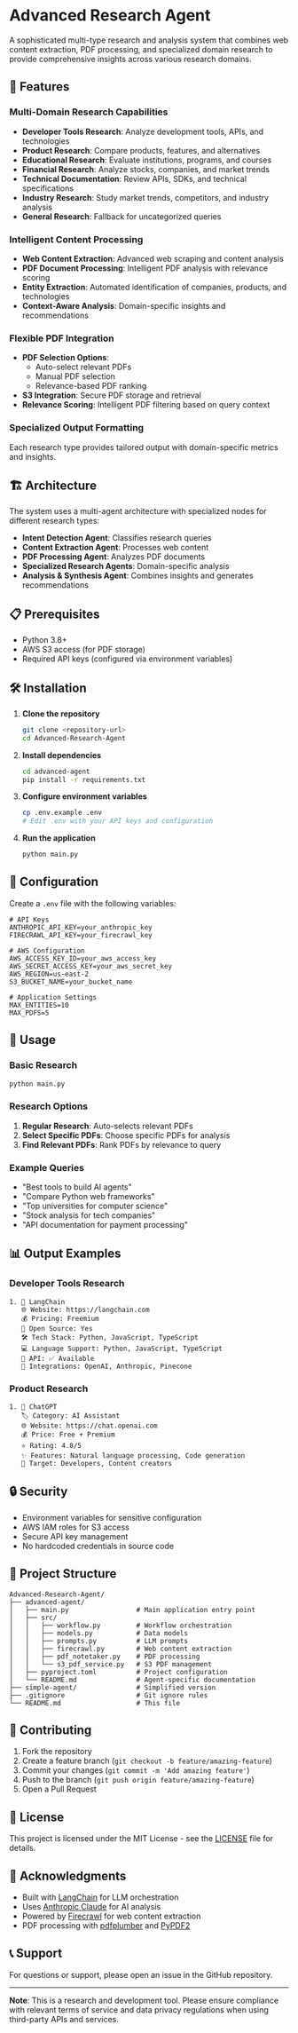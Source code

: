# Advanced Research Agent

A sophisticated multi-type research and analysis system that combines web content extraction, PDF processing, and specialized domain research to provide comprehensive insights across various research domains.

## 🚀 Features

### **Multi-Domain Research Capabilities**
- **Developer Tools Research**: Analyze development tools, APIs, and technologies
- **Product Research**: Compare products, features, and alternatives
- **Educational Research**: Evaluate institutions, programs, and courses
- **Financial Research**: Analyze stocks, companies, and market trends
- **Technical Documentation**: Review APIs, SDKs, and technical specifications
- **Industry Research**: Study market trends, competitors, and industry analysis
- **General Research**: Fallback for uncategorized queries

### **Intelligent Content Processing**
- **Web Content Extraction**: Advanced web scraping and content analysis
- **PDF Document Processing**: Intelligent PDF analysis with relevance scoring
- **Entity Extraction**: Automated identification of companies, products, and technologies
- **Context-Aware Analysis**: Domain-specific insights and recommendations

### **Flexible PDF Integration**
- **PDF Selection Options**:
  - Auto-select relevant PDFs
  - Manual PDF selection
  - Relevance-based PDF ranking
- **S3 Integration**: Secure PDF storage and retrieval
- **Relevance Scoring**: Intelligent PDF filtering based on query context

### **Specialized Output Formatting**
Each research type provides tailored output with domain-specific metrics and insights.

## 🏗️ Architecture

The system uses a multi-agent architecture with specialized nodes for different research types:

- **Intent Detection Agent**: Classifies research queries
- **Content Extraction Agent**: Processes web content
- **PDF Processing Agent**: Analyzes PDF documents
- **Specialized Research Agents**: Domain-specific analysis
- **Analysis & Synthesis Agent**: Combines insights and generates recommendations

## 📋 Prerequisites

- Python 3.8+
- AWS S3 access (for PDF storage)
- Required API keys (configured via environment variables)

## 🛠️ Installation

1. **Clone the repository**
   ```bash
   git clone <repository-url>
   cd Advanced-Research-Agent
   ```

2. **Install dependencies**
   ```bash
   cd advanced-agent
   pip install -r requirements.txt
   ```

3. **Configure environment variables**
   ```bash
   cp .env.example .env
   # Edit .env with your API keys and configuration
   ```

4. **Run the application**
   ```bash
   python main.py
   ```

## 🔧 Configuration

Create a `.env` file with the following variables:

```env
# API Keys
ANTHROPIC_API_KEY=your_anthropic_key
FIRECRAWL_API_KEY=your_firecrawl_key

# AWS Configuration
AWS_ACCESS_KEY_ID=your_aws_access_key
AWS_SECRET_ACCESS_KEY=your_aws_secret_key
AWS_REGION=us-east-2
S3_BUCKET_NAME=your_bucket_name

# Application Settings
MAX_ENTITIES=10
MAX_PDFS=5
```

## 🎯 Usage

### **Basic Research**
```bash
python main.py
```

### **Research Options**
1. **Regular Research**: Auto-selects relevant PDFs
2. **Select Specific PDFs**: Choose specific PDFs for analysis
3. **Find Relevant PDFs**: Rank PDFs by relevance to query

### **Example Queries**
- "Best tools to build AI agents"
- "Compare Python web frameworks"
- "Top universities for computer science"
- "Stock analysis for tech companies"
- "API documentation for payment processing"

## 📊 Output Examples

### **Developer Tools Research**
```
1. 🏢 LangChain
   🌐 Website: https://langchain.com
   💰 Pricing: Freemium
   📖 Open Source: Yes
   🛠️ Tech Stack: Python, JavaScript, TypeScript
   💻 Language Support: Python, JavaScript, TypeScript
   🔌 API: ✅ Available
   🔗 Integrations: OpenAI, Anthropic, Pinecone
```

### **Product Research**
```
1. 📱 ChatGPT
   🏷️ Category: AI Assistant
   🌐 Website: https://chat.openai.com
   💰 Price: Free + Premium
   ⭐ Rating: 4.8/5
   ✨ Features: Natural language processing, Code generation
   🎯 Target: Developers, Content creators
```

## 🔒 Security

- Environment variables for sensitive configuration
- AWS IAM roles for S3 access
- Secure API key management
- No hardcoded credentials in source code

## 📁 Project Structure

```
Advanced-Research-Agent/
├── advanced-agent/
│   ├── main.py                 # Main application entry point
│   ├── src/
│   │   ├── workflow.py         # Workflow orchestration
│   │   ├── models.py           # Data models
│   │   ├── prompts.py          # LLM prompts
│   │   ├── firecrawl.py        # Web content extraction
│   │   ├── pdf_notetaker.py    # PDF processing
│   │   └── s3_pdf_service.py   # S3 PDF management
│   ├── pyproject.toml          # Project configuration
│   └── README.md               # Agent-specific documentation
├── simple-agent/               # Simplified version
├── .gitignore                  # Git ignore rules
└── README.md                   # This file
```

## 🤝 Contributing

1. Fork the repository
2. Create a feature branch (`git checkout -b feature/amazing-feature`)
3. Commit your changes (`git commit -m 'Add amazing feature'`)
4. Push to the branch (`git push origin feature/amazing-feature`)
5. Open a Pull Request

## 📄 License

This project is licensed under the MIT License - see the [LICENSE](LICENSE) file for details.

## 🙏 Acknowledgments

- Built with [LangChain](https://langchain.com/) for LLM orchestration
- Uses [Anthropic Claude](https://www.anthropic.com/) for AI analysis
- Powered by [Firecrawl](https://firecrawl.dev/) for web content extraction
- PDF processing with [pdfplumber](https://github.com/jsvine/pdfplumber) and [PyPDF2](https://pypdf2.readthedocs.io/)

## 📞 Support

For questions or support, please open an issue in the GitHub repository.

---

**Note**: This is a research and development tool. Please ensure compliance with relevant terms of service and data privacy regulations when using third-party APIs and services. 
